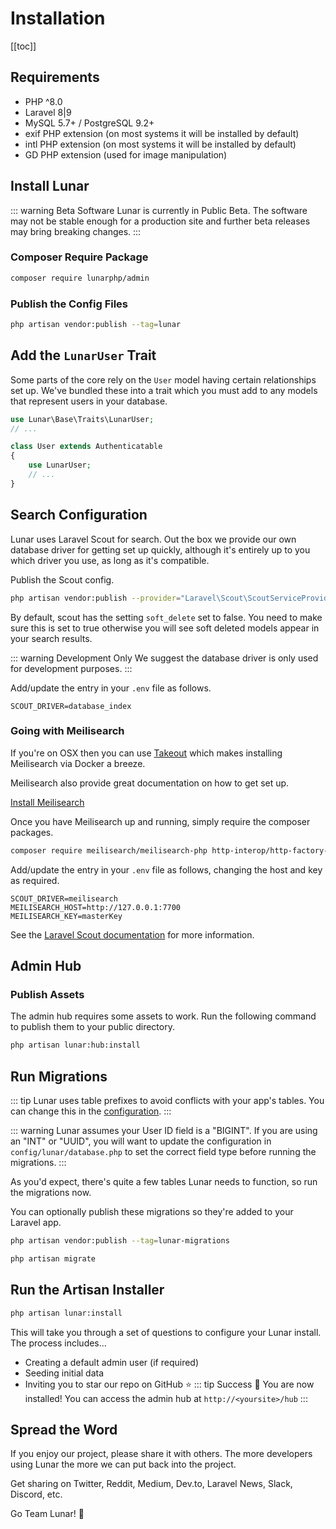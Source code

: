 # Installation

[[toc]]

## Requirements

- PHP ^8.0
- Laravel 8|9
- MySQL 5.7+ / PostgreSQL 9.2+
- exif PHP extension (on most systems it will be installed by default)
- intl PHP extension (on most systems it will be installed by default)
- GD PHP extension (used for image manipulation)

## Install Lunar

::: warning Beta Software
Lunar is currently in Public Beta. The software may not be stable enough for a production site and further beta releases may bring breaking changes.
:::

### Composer Require Package

```sh
composer require lunarphp/admin
```

### Publish the Config Files

```sh
php artisan vendor:publish --tag=lunar
```

## Add the `LunarUser` Trait

Some parts of the core rely on the `User` model having certain relationships set up. We've bundled these into a trait which you must add to any models that represent users in your database.

```php
use Lunar\Base\Traits\LunarUser;
// ...

class User extends Authenticatable
{
    use LunarUser;
    // ...
}
```

## Search Configuration

Lunar uses Laravel Scout for search. Out the box we provide our own database driver for getting set up quickly, although it's entirely up to you which driver you use, as long as it's compatible.

Publish the Scout config.

```sh
php artisan vendor:publish --provider="Laravel\Scout\ScoutServiceProvider"
```

By default, scout has the setting `soft_delete` set to false. You need to make sure this is set to true otherwise you will see soft deleted models appear in your search results.

::: warning Development Only
We suggest the database driver is only used for development purposes.
:::

Add/update the entry in your `.env` file as follows.

```
SCOUT_DRIVER=database_index
```

### Going with Meilisearch

If you're on OSX then you can use [Takeout](https://github.com/tighten/takeout) which makes installing Meilisearch via Docker a breeze.

Meilisearch also provide great documentation on how to get set up.

[Install Meilisearch](https://docs.meilisearch.com/learn/getting_started/installation.html)

Once you have Meilisearch up and running, simply require the composer packages.

```sh
composer require meilisearch/meilisearch-php http-interop/http-factory-guzzle
```

Add/update the entry in your `.env` file as follows, changing the host and key as required.

```
SCOUT_DRIVER=meilisearch
MEILISEARCH_HOST=http://127.0.0.1:7700
MEILISEARCH_KEY=masterKey
```

See the [Laravel Scout documentation](https://laravel.com/docs/8.x/scout#meilisearch) for more information.

## Admin Hub

### Publish Assets

The admin hub requires some assets to work. Run the following command to publish them to your public directory.

```sh
php artisan lunar:hub:install
```

## Run Migrations

::: tip
Lunar uses table prefixes to avoid conflicts with your app's tables. You can change this in the [configuration](/configuration.html).
:::

::: warning
Lunar assumes your User ID field is a "BIGINT". If you are using an "INT" or "UUID", you will want to update the configuration in `config/lunar/database.php` to set the correct field type before running the migrations.
:::

As you'd expect, there's quite a few tables Lunar needs to function, so run the migrations now.

You can optionally publish these migrations so they're added to your Laravel app.

```sh
php artisan vendor:publish --tag=lunar-migrations
```

```sh
php artisan migrate
```

## Run the Artisan Installer

```sh
php artisan lunar:install
```

This will take you through a set of questions to configure your Lunar install. The process includes...

- Creating a default admin user (if required)
- Seeding initial data
- Inviting you to star our repo on GitHub ⭐
::: tip Success 🎉
You are now installed! You can access the admin hub at `http://<yoursite>/hub`
:::

## Spread the Word

If you enjoy our project, please share it with others. The more developers using Lunar the more we can put back into the project.

Get sharing on Twitter, Reddit, Medium, Dev.to, Laravel News, Slack, Discord, etc.

Go Team Lunar! 🤟
